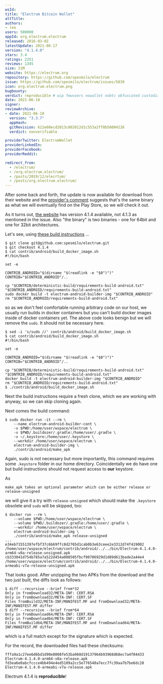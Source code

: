 ```yaml
---
wsId: 
title: "Electrum Bitcoin Wallet"
altTitle: 
authors:
- leo
users: 500000
appId: org.electrum.electrum
released: 2016-03-02
latestUpdate: 2021-06-17
version: "4.1.4.0"
stars: 3.4
ratings: 2251
reviews: 1345
size: 21M
website: https://electrum.org
repository: https://github.com/spesmilo/electrum
issue: https://github.com/spesmilo/electrum/issues/5839
icon: org.electrum.electrum.png
bugbounty: 
verdict: reproducible # wip fewusers nowallet nobtc obfuscated custodial nosource nonverifiable reproducible bounty defunct
date: 2021-06-18
signer: 
reviewArchive:
- date: 2021-06-10
  version: "3.3.7"
  appHash: 
  gitRevision: 612e60ecd2013c802012d1c553a2ff8b56004226
  verdict: nonverifiable

providerTwitter: ElectrumWallet
providerLinkedIn: 
providerFacebook: 
providerReddit: 

redirect_from:
  - /electrum/
  - /org.electrum.electrum/
  - /posts/2019/12/elecrtum/
  - /posts/org.electrum.electrum/
---
```



After some back and forth, the update is now available for download from their
website and the
[provider's comment](https://github.com/spesmilo/electrum/issues/5839#issuecomment-862623464)
suggests that's the same binary as what we will eventually find on the Play
Store, so we will check it out.

As it turns out, [the website](https://electrum.org/#download) has version 4.1.4
available, not 4.1.3 as mentioned in the issue. Also "the binary" is two
binaries - one for 64bit and one for 32bit architectures.

Let's see, using
[these build instructions](https://github.com/spesmilo/electrum/tree/master/contrib/android#android-binary-with-docker) ...

```
$ git clone git@github.com:spesmilo/electrum.git
$ git checkout 4.1.4
$ cat contrib/android/build_docker_image.sh
#!/bin/bash

set -e

CONTRIB_ANDROID="$(dirname "$(readlink -e "$0")")"
CONTRIB="$CONTRIB_ANDROID"/..

cp "$CONTRIB/deterministic-build/requirements-build-android.txt" "$CONTRIB_ANDROID/requirements-build-android.txt"
sudo docker build -t electrum-android-builder-img "$CONTRIB_ANDROID"
rm "$CONTRIB_ANDROID/requirements-build-android.txt"
```

so as we don't feel comfortable running arbitrary code on our host, we usually
run builds in docker containers but you can't build docker images inside of
docker containers yet. The above code looks benign but we will remove the `sudo`.
It should not be necessary here.

```
$ sed -i 's/sudo //' contrib/android/build_docker_image.sh
$ cat contrib/android/build_docker_image.sh
#!/bin/bash

set -e

CONTRIB_ANDROID="$(dirname "$(readlink -e "$0")")"
CONTRIB="$CONTRIB_ANDROID"/..

cp "$CONTRIB/deterministic-build/requirements-build-android.txt" "$CONTRIB_ANDROID/requirements-build-android.txt"
docker build -t electrum-android-builder-img "$CONTRIB_ANDROID"
rm "$CONTRIB_ANDROID/requirements-build-android.txt"
$ ./contrib/android/build_docker_image.sh
```

Next the build instructions require a fresh clone, which we are working with
anyway, so we can skip cloning again.

Next comes the build command:

```
$ sudo docker run -it --rm \
    --name electrum-android-builder-cont \
    -v $PWD:/home/user/wspace/electrum \
    -v $PWD/.buildozer/.gradle:/home/user/.gradle \
    -v ~/.keystore:/home/user/.keystore \
    --workdir /home/user/wspace/electrum \
    electrum-android-builder-img \
    ./contrib/android/make_apk
```

Again, sudo is not necessary but more importantly, this command requires some
`.keystore` folder in our home directory. Coincidentally we do have one but
build instructions should not request access to **our** keystore.

As

```
make_apk takes an optional parameter which can be either release or release-unsigned
```

we will give it a try with `release-unsigned` which should make the `.keystore`
obsolete and `sudo` will be skipped, too:

```
$ docker run --rm \
    --volume $PWD:/home/user/wspace/electrum \
    --volume $PWD/.buildozer/.gradle:/home/user/.gradle \
    --workdir /home/user/wspace/electrum \
    electrum-android-builder-img \
    ./contrib/android/make_apk release-unsigned
...
e34eb71551397efbf37c6b69ffc8d2765d1cab0b3e63ceee2e3312d74f419002  /home/user/wspace/electrum/contrib/android/../../bin/Electrum-4.1.4.0-arm64-v8a-release-unsigned.apk
cb333041d754b785a7a522d454a008505fbcf90706929d1d89d613bade2a44e4  /home/user/wspace/electrum/contrib/android/../../bin/Electrum-4.1.4.0-armeabi-v7a-release-unsigned.apk
```

That looks good. After unzipping the two APKs from the download and the two
just built, the diffs look as follows:

```
$ diff --recursive --brief from*32
Only in fromDownload32/META-INF: CERT.RSA
Only in fromDownload32/META-INF: CERT.SF
Files fromBuild32/META-INF/MANIFEST.MF and fromDownload32/META-INF/MANIFEST.MF differ
$ diff --recursive --brief from*64
Only in fromDownload64/META-INF: CERT.RSA
Only in fromDownload64/META-INF: CERT.SF
Files fromBuild64/META-INF/MANIFEST.MF and fromDownload64/META-INF/MANIFEST.MF differ
```

which is a full match except for the signature which is expected.

For the record, the downloaded files had these checksums:

```
fffa9a1c27ee6d6bd1d90e8008fe53ba960d19137964b93968d68ec7a4f04433  Electrum-4.1.4.0-arm64-v8a-release.apk
fd3ea6e0abcfccce4bb494e4ed5189a2cc5e776540a7ecc7fc39aa7b7be6dc28  Electrum-4.1.4.0-armeabi-v7a-release.apk
```

Electrum 4.1.4 is **reproducible**!
